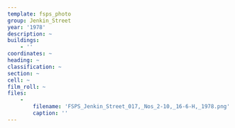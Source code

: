 ```yaml
---
template: fsps_photo
group: Jenkin_Street
year: '1978'
description: ~
buildings:
    - ''
coordinates: ~
heading: ~
classification: ~
section: ~
cell: ~
film_roll: ~
files:
    -
        filename: 'FSPS_Jenkin_Street_017,_Nos_2-10,_16-6-H,_1978.png'
        caption: ''
---
```

